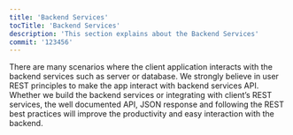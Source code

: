 ```yaml
---
title: 'Backend Services'
tocTitle: 'Backend Services'
description: 'This section explains about the Backend Services'
commit: '123456'
---
```


There are many scenarios where the client application interacts with the backend services such as server or database. We strongly believe in user REST principles to make the app interact with backend services API. Whether we build the backend services or integrating with client’s REST services, the well documented API, JSON response and following the REST best practices will improve the productivity and easy interaction with the backend.

<!-- ## Sub Heading

✍️Coming soon: Please watch this space for more updates from our team. Thanks for the patience! -->

<!--
![default and pinned tasks](/placeholders/banner.png)

```javascript
code or syntax
```

<div class="aside">
<a href=""><b>Links</b></a>
</div>
-->
